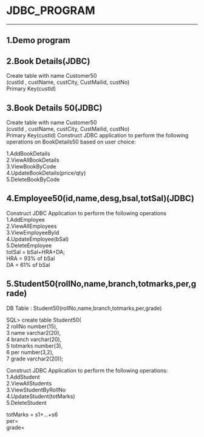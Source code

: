# JDBC_PROGRAM
<hr>

##  1.Demo program<br>

##  2.Book Details(JDBC)<br>
Create table with name Customer50 <br>
(custId , custName, custCity, CustMailid, custNo)<br>
Primary Key(custId)

##  3.Book Details 50(JDBC)<br>
Create table with name Customer50 <br>
(custId , custName, custCity, CustMailid, custNo)<br>
Primary Key(custId)
Construct JDBC application to perform the following operations on
BookDetails50 based on user choice:

 1.AddBookDetails<br>
 2.ViewAllBookDetails<br>
 3.ViewBookByCode<br>
 4.UpdateBookDetails(price/qty)<br>
 5.DeleteBookByCode
 
 ##  4.Employee50(id,name,desg,bsal,totSal)(JDBC)<br>
 Construct JDBC Application to perform the following operations<br>
 1.AddEmployee<br>
 2.ViewAllEmployees<br>
 3.ViewEmployeeById<br>
 4.UpdateEmployee(bSal)<br>
 5.DeleteEmployee<br>
totSal = bSal+HRA+DA;<br>
HRA = 93% of bSal<br>
DA = 61% of bSal

##  5.Student50(rollNo,name,branch,totmarks,per,grade)

DB Table : Student50(rollNo,name,branch,totmarks,per,grade)

SQL> create table Student50(<br>
  2  rollNo number(15),<br>
  3  name varchar2(20),<br>
  4  branch varchar(20),<br>
  5  totmarks number(3),<br>
  6  per number(3,2),<br>
  7  grade varchar2(20));<br>

Construct JDBC Application to perform the following operations:<br>
1.AddStudent<br>
2.ViewAllStudents<br>
3.ViewStudentByRollNo<br>
4.UpdateStudent(totMarks)<br>
5.DeleteStudent<br>

totMarks = s1+...+s6<br>
per=<br>
grade=


